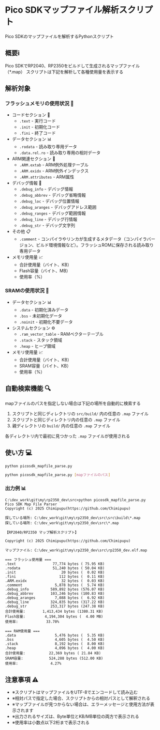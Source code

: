 # Pico SDKマップファイル解析スクリプト

Pico SDKのマップファイルを解析するPythonスクリプト

## 概要ℹ️

Pico SDKでRP2040、RP2350をビルドして生成されるマップファイル（*.map）
スクリプトは下記を解析して各種使用量を表示する

## 解析対象

### フラッシュメモリの使用状況 💾
- コードセクション 📝
  - `.text` - 実行コード
  - `.init` - 初期化コード
  - `.fini` - 終了コード
- データセクション 📊
  - `.rodata` - 読み取り専用データ
  - `.data.rel.ro` - 読み取り専用の相対データ
- ARM関連セクション 🔧
  - `.ARM.extab` - ARM例外処理テーブル
  - `.ARM.exidx` - ARM例外インデックス
  - `.ARM.attributes` - ARM属性
- デバッグ情報 🐛
  - `.debug_info` - デバッグ情報
  - `.debug_abbrev` - デバッグ省略情報
  - `.debug_loc` - デバッグ位置情報
  - `.debug_aranges` - デバッグアドレス範囲
  - `.debug_ranges` - デバッグ範囲情報
  - `.debug_line` - デバッグ行情報
  - `.debug_str` - デバッグ文字列
- その他 📋
  - `.comment` - コンパイラやリンカが生成するメタデータ（コンパイラバージョン、ビルド環境情報など）。フラッシュROMに保存される読み取り専用データ
- メモリ使用量 📈
  - 合計使用量（バイト、KB）
  - Flash容量（バイト、MB）
  - 使用率（%）

### SRAMの使用状況 🧠
- データセクション 📊
  - `.data` - 初期化済みデータ
  - `.bss` - 未初期化データ
  - `.noinit` - 初期化不要データ
- システムセクション ⚙️
  - `.ram_vector_table` - RAMベクターテーブル
  - `.stack` - スタック領域
  - `.heap` - ヒープ領域
- メモリ使用量 📈
  - 合計使用量（バイト、KB）
  - SRAM容量（バイト、KB）
  - 使用率（%）

## 自動検索機能 🔍

mapファイルのパスを指定しない場合は下記の場所を自動的に検索する

1. スクリプトと同じディレクトリの `src/build/` 内の任意の `.map` ファイル
2. スクリプトと同じディレクトリ内の任意の `.map` ファイル
3. 親ディレクトリの `build/` 内の任意の `.map` ファイル

各ディレクトリ内で最初に見つかった `.map` ファイルが使用される

## 使い方 💻

```bash
python picosdk_mapfile_parse.py
```

```bash
python picosdk_mapfile_parse.py [mapファイルのパス]
```

### 出力例 📊

```shell
C:\dev_work\git\my\rp2350_dev\src>python picosdk_mapfile_parse.py
Pico SDK Map File Parser
Copyright (c) 2025 Chimipupu(https://github.com/Chimipupu)

探している場所: C:\dev_work\git\my\rp2350_dev\src\src\build\*.map
探している場所: C:\dev_work\git\my\rp2350_dev\src\*.map

【RP2040/RP2350 マップ解析スクリプト】

Copyright (c) 2025 Chimipupu(https://github.com/Chimipupu)

マップファイル: C:\dev_work\git\my\rp2350_dev\src\rp2350_dev.elf.map

=== フラッシュ使用量 ===
.text                 77,774 bytes ( 75.95 KB)
.rodata               51,240 bytes ( 50.04 KB)
.init                     20 bytes (  0.02 KB)
.fini                    112 bytes (  0.11 KB)
.ARM.exidx                32 bytes (  0.03 KB)
.comment               5,878 bytes (  5.74 KB)
.debug_info          589,892 bytes (576.07 KB)
.debug_abbrev        103,246 bytes (100.83 KB)
.debug_aranges         7,088 bytes (  6.92 KB)
.debug_line          324,835 bytes (317.22 KB)
.debug_str           253,317 bytes (247.38 KB)
合計使用量:        1,413,434 bytes (1380.31 KB)
Flash容量:         4,194,304 bytes (  4.00 MB)
使用率:             33.70%

=== RAM使用量 ===
.data                  5,476 bytes (  5.35 KB)
.bss                   4,605 bytes (  4.50 KB)
.stack                 8,192 bytes (  8.00 KB)
.heap                  4,096 bytes (  4.00 KB)
合計使用量:           22,369 bytes ( 21.84 KB)
SRAM容量:            524,288 bytes (512.00 KB)
使用率:               4.27%
```

## 注意事項 ⚠️

- ※スクリプトはマップファイルをUTF-8でエンコードして読み込む
- ※相対パスで指定した場合、スクリプトからの相対パスとして解釈される
- ※マップファイルが見つからない場合は、エラーメッセージと使用方法が表示されます
- ※出力されるサイズは、Byte単位とKB/MB単位の両方で表示される
- ※使用率は小数点以下2桁まで表示される
